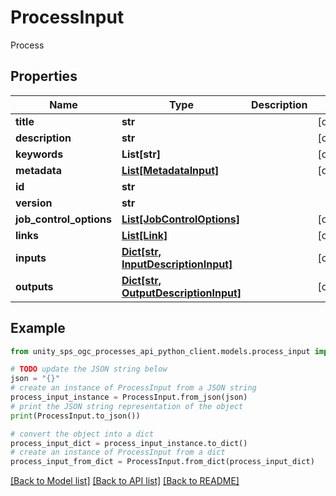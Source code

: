 # ProcessInput

Process

## Properties

Name | Type | Description | Notes
------------ | ------------- | ------------- | -------------
**title** | **str** |  | [optional]
**description** | **str** |  | [optional]
**keywords** | **List[str]** |  | [optional]
**metadata** | [**List[MetadataInput]**](MetadataInput.md) |  | [optional]
**id** | **str** |  |
**version** | **str** |  |
**job_control_options** | [**List[JobControlOptions]**](JobControlOptions.md) |  | [optional]
**links** | [**List[Link]**](Link.md) |  | [optional]
**inputs** | [**Dict[str, InputDescriptionInput]**](InputDescriptionInput.md) |  | [optional]
**outputs** | [**Dict[str, OutputDescriptionInput]**](OutputDescriptionInput.md) |  | [optional]

## Example

```python
from unity_sps_ogc_processes_api_python_client.models.process_input import ProcessInput

# TODO update the JSON string below
json = "{}"
# create an instance of ProcessInput from a JSON string
process_input_instance = ProcessInput.from_json(json)
# print the JSON string representation of the object
print(ProcessInput.to_json())

# convert the object into a dict
process_input_dict = process_input_instance.to_dict()
# create an instance of ProcessInput from a dict
process_input_from_dict = ProcessInput.from_dict(process_input_dict)
```
[[Back to Model list]](../README.md#documentation-for-models) [[Back to API list]](../README.md#documentation-for-api-endpoints) [[Back to README]](../README.md)
